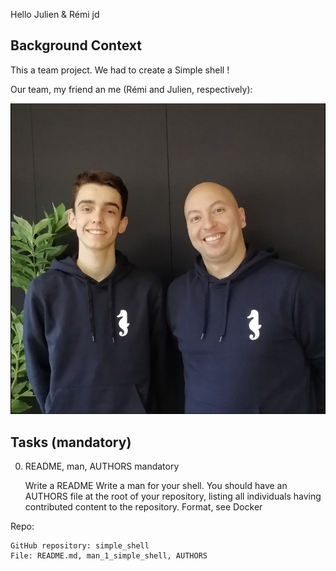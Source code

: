 Hello Julien & Rémi jd

## Background Context

This a team project. We had to create a Simple shell !

Our team, my friend an me (Rémi and Julien, respectively):

![Team project Simple Shell](./pictures/team.png)

## Tasks (mandatory)


0. README, man, AUTHORS
mandatory

    Write a README
    Write a man for your shell.
    You should have an AUTHORS file at the root of your repository, listing all individuals having contributed content to the repository. Format, see Docker

Repo:

    GitHub repository: simple_shell
    File: README.md, man_1_simple_shell, AUTHORS
